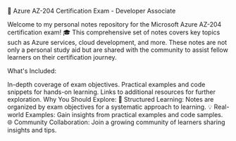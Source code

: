 🚀 Azure AZ-204 Certification Exam - Developer Associate

Welcome to my personal notes repository for the Microsoft Azure AZ-204 certification exam! 🎓 This comprehensive set of notes covers key topics such as Azure services, cloud development, and more. These notes are not only a personal study aid but are shared with the community to assist fellow learners on their certification journey.

What's Included:

In-depth coverage of exam objectives.
Practical examples and code snippets for hands-on learning.
Links to additional resources for further exploration.
Why You Should Explore:
📖 Structured Learning: Notes are organized by exam objectives for a systematic approach to learning.
💡 Real-world Examples: Gain insights from practical examples and code samples.
🌐 Community Collaboration: Join a growing community of learners sharing insights and tips.
